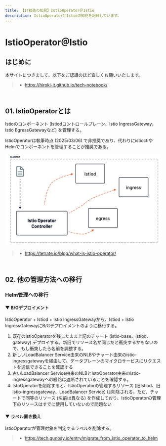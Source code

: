 ```yaml
---
title: 【IT技術の知見】IstioOperator＠Istio
description: IstioOperator＠Istioの知見を記録しています。
---
```


# IstioOperator＠Istio

## はじめに

本サイトにつきまして、以下をご認識のほど宜しくお願いいたします。

> - https://hiroki-it.github.io/tech-notebook/

<br>

## 01. IstioOperatorとは

Istioのコンポーネント (Istiodコントロールプレーン、Istio IngressGateway、Istio EgressGatewayなど) を管理する。

IstioOperatorは執筆時点 (2025/03/06) で非推奨であり、代わりにistioctlやHelmでコンポーネントを管理することが推奨である。

![istio_istio-operator](https://raw.githubusercontent.com/hiroki-it/tech-notebook-images/master/images/istio_istio-operator.png)

> - https://tetrate.io/blog/what-is-istio-operator/

<br>

## 02. 他の管理方法への移行

### Helm管理への移行

#### ▼ B/Gデプロイメント

IstioOperator + Istiod + Istio IngressGatewayから、Istiod + Istio IngressGatewayにB/Gデプロイメントのように移行する。

1. 既存のIstioOperatorを残したまま上記のチャート (istio-base、istiod、gateway) デプロイする。新旧でリソース名が同じだと衝突するかもないので、もし衝突したら名前を調整する。
2. 新しいLoadBalancer Service由来のNLBやチャート由来のistio-ingressgatewayを経由して、データプレーンのマイクロサービスにリクエストを送信できることを確認する
3. 古いLoadBalancer Service由来のNLBとIstoOperator由来のistio-ingressgatewayへの経路は遮断されていることを確認する。
4. IstoOperatorを削除すると、IstioOperatorの管理するリソース (旧Istiod、旧istio-ingressgateway、LoadBalancer Service) は削除される。ただ、チャートで同等のリソース (名前は異なる) を作成しており、IstioOperatorの管理下のリソースはすでに使用していないので問題ない

#### ▼ ラベル置き換え

IstioOperatorが管理対象を判定するラベルを削除する。

> - https://tech.gunosy.io/entry/migrate_from_istio_operator_to_helm

<br>
